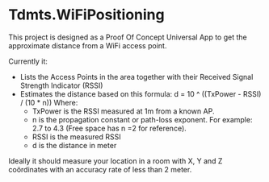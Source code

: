 # Tdmts.WiFiPositioning


This project is designed as a Proof Of Concept Universal App to get the approximate distance from a WiFi access point.

Currently it:

- Lists the Access Points in the area together with their Received Signal Strength Indicator (RSSI)
- Estimates the distance based on this formula: d = 10 ^ ((TxPower - RSSI) / (10 * n))
  Where:
    * TxPower is the RSSI measured at 1m from a known AP.
    * n is the propagation constant or path-loss exponent. For example: 2.7 to 4.3 (Free space has n =2 for reference).
    * RSSI is the measured RSSI
    * d is the distance in meter

Ideally it should measure your location in a room with X, Y and Z coördinates with an accuracy rate of less than 2 meter.
